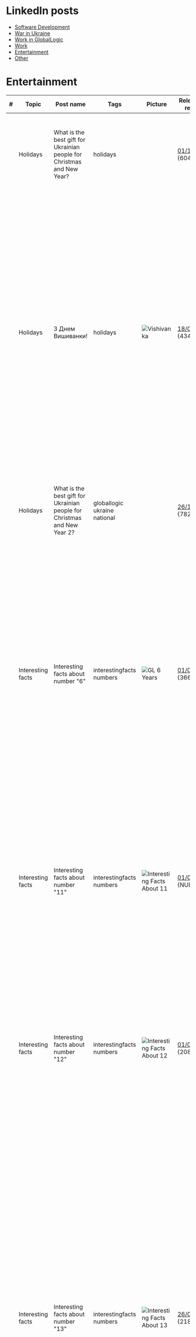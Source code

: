 # LinkedIn posts

- [Software Development](./MyLinkedInPosts_SoftwareDevelopment.md)
- [War in Ukraine](./MyLinkedInPosts_WarInUkraine.md)
- [Work in GlobalLogic](./MyLinkedInPosts_WorkInGL.md)
- [Work](./MyLinkedInPosts_Work.md)
- [Entertainment](./MyLinkedInPosts.md#entertainment)
- [Other](./MyLinkedInPosts.md#other)

# Entertainment

| # | Topic | Post name   | Tags           | Picture     | Release date, reactions |  Post    | Links         |
| - | ------|-------------|----------------|-------------|-------------------------|----------|:-------------:|
| | Holidays | What is the best gift for Ukrainian people for Christmas and New Year? | holidays | | [01/12/2022](https://www.linkedin.com/posts/dimanikulin_armukrainenow-warinukraine-activity-7012374950275637249-Wpcn?utm_source=share&utm_medium=member_desktop) {6049/13/9/0} | - Patriot defense system **8%**, - Atacms **16%**, - pUTINs visit of Kobzon concert **76%**. 173 votes. Any other options I forgot to mention?| |
|  | Holidays | З Днем Вишиванки! | holidays | <img src="./Images/Vishivanka.jpg" alt="Vishivanka" /> | [18/05/2023](https://www.linkedin.com/posts/dimanikulin_globallogic-ukraine-nationalholiday-activity-7064859572955398144-xxKg?utm_source=share&utm_medium=member_desktop) {4342/42/6/0} | Цю футболку-вишиванку я отримав завдяки GlobalLogic та Дню Незалежності України. У 2018 році мені надійшов лист від GlobalLogic з пропозицією обрати спортивний захід з переліку марафонів. Я обрав забіг у Пирогово, який відбувся 24 серпня 2018 року. Там я та ця яскрава футболка-вишиванка поєдналися. Фото було зроблено у офісі. До речі, шорти були блакитні.А у вас є цікаві історії, пов'язані з вишиванками? | |
|  | Holidays | What is the best gift for Ukrainian people for Christmas and New Year 2?| globallogic ukraine national | | [26/12/2022](https://www.linkedin.com/posts/dimanikulin_activity-7145329226500521984-2up9?utm_source=share&utm_medium=member_desktop) {7826/6/5/0} | - Taurus rockets **9%**; - Nuclear weapon **17%**; - pUTINs visit of Kobzon concert **74%**. 151 votes. Any other options I forgot to mention? | |
| | Interesting facts | Interesting facts about number "6" | interestingfacts numbers | <img src="./Images/GL6Years.png" alt="GL 6 Years" /> | [01/04/2023](https://www.linkedin.com/posts/dimanikulin_interestingfacts-numbers-globallogic-activity-7051457743555104769-pDkY?utm_source=share&utm_medium=member_desktop) {3663/15/4/0} | - In many cultures, 6 is considered to be a lucky number; - Six is the smallest perfect number, which means that the sum of its factors (1, 2, and 3) equals 6.; - The average human hand has six bones in each finger, except for the thumb, which has two bones; - I have reached the 6th Anniversary in GlobalLogic recently. Are there other facts? Something else? please share in comments other facts. | |
| | Interesting facts | Interesting facts about number "11" | interestingfacts numbers | <img src="./Images/InterestingFactsAbout11.jpg" alt="Interesting Facts About 11" /> | [01/08/2022](https://www.linkedin.com/posts/dimanikulin_interestingfacts-activity-6967512359246393344-drW-?utm_source=share&utm_medium=member_desktop) {NULL/7/2/0} | - 11 *11 = 121, 11* 111 = 1221, 1111 * 11 = 12221...; - Football team has 11 members; - Eleven is the name of main character in "Stranger Things" TV show; - I have reached 11 K connections now ) Are there other facts? Something else? please share in comments other facts.| |
| | Interesting facts | Interesting facts about number "12" | interestingfacts numbers | <img src="./Images/InterestingFactsAbout12.jpg" alt="Interesting Facts About 12" /> | [01/03/2023](https://www.linkedin.com/posts/dimanikulin_interestingfacts-activity-7031329081606483968-Xg3L?utm_source=share&utm_medium=member_desktop) {2083/3/5/0} | - 12 months in a year; - 12 hours visible on a clock; - 12 is a composite number, an even number, a natural number, and a whole number; - There are 12 stars on the flag of Europe. - Max 12 columns in Bootstrap row. ;) Something else? please share in comments other facts.| |
| | Interesting facts | Interesting facts about number "13" | interestingfacts numbers | <img src="./Images/InterestingFactsAbout13.jpg" alt="Interesting Facts About 13" /> | [26/09/2023](https://www.linkedin.com/posts/dimanikulin_interestingfacts-activity-7112326331484258304-C2fS?utm_source=share&utm_medium=member_desktop) {2189/8/1/0} | Usually, the number 13 is considered unlucky in many cultures. Here are some interesting facts about the number 13: - In some Western cultures, Friday the 13th is considered an especially unlucky day. - In some ancient cultures, this number was considered sacred and associated with the lunar and feminine cycles. It was seen as a symbol of fertility and good fortune. - In mathematics, 13 is considered a prime number, and it has some unique properties - a part of Pythagorean triples and a part of the Fibonacci sequence. - In Italian culture, this number is associated with good fortune. Are there other facts? | |
| | Interesting facts | Interesting facts about number "7" | interestingfacts numbers | <img src="./Images/InterestingFactsAbout7.png" alt="Interesting Facts About 7" /> | [26/03/2024](https://www.linkedin.com/posts/dimanikulin_numbers-interestingfacts-activity-7178308521065648130-rwAl?utm_source=share&utm_medium=member_desktop) {1587/5/3/0} | As you might know the number 7 has a rich history and significance across various cultures and disciplines. Here are 7 interesting facts about the number 7: - Seven is a prime number, meaning it can only be divided by 1 and itself without leaving a remainder. - The fourth prime number, the fourth Fibonacci number, and a Mersenne prime. - In Hinduism and some forms of yoga, there are believed to be seven energy centers in the body called chakras. - Traditionally, the world is divided into seven continents and seven seas. - In Christian theology, the Seven Deadly Sins are a classification of vices that were believed to be particularly detrimental to spiritual progress. - In many cultures, 7 is considered a lucky number. - The Seven Wonders of the Ancient World were a list of remarkable constructions of classical antiquity. Are there other facts? | |
| | Interesting facts | Interesting facts about me | interestingfacts | | [26/03/2024](https://www.linkedin.com/posts/dimanikulin_there-are-a-lot-of-people-in-my-linkedin-activity-7194653260526333953-wBiT?utm_source=share&utm_medium=member_desktop)  {3161/0/1/0} | There are a lot of people in my LinkedIn network who know me well. Let's share four random facts about me and guess which one is not true. Can you also share something interesting about yourself? Which one is not true about me? - I cannot swim well; - They called me Winnie the Pooh; - I dance folk; - I visited Egypt | |
| | Interesting facts | Interesting facts about number "14" | interestingfacts numbers | <img src="./Images/InterestingFactsAbout14.jpg" alt="Interesting Facts About 14" /> | [28/05/2024](https://www.linkedin.com/posts/dimanikulin_interestingfacts-numbers-activity-7201133644424396800-xGQA?utm_source=share&utm_medium=member_desktop)  {1172/2/7/0} | Did you know the facts that highlight the number 14's significance and varied roles across different domains? Here are some interesting facts about the number 14: - The sum of the first three square numbers (1� + 2� + 3� = 1 + 4 + 9 = 14). - Silicon has an atomic number of 14. - The term "fortnight" means 14 nights (or two weeks). - In traditional Judaism, a boy reaches the age of Bar Mitzvah at 13, but the celebration often occurs in the 14th year. - Valentine's Day is celebrated on February 14th. Do you know any other facts? Please share other facts in the comments. | |

# Other

| # | Topic | Post name   | Tags           | Picture     | Release date, reactions |  Post    | Links         |
| - | ------|-------------|----------------|-------------|-------------------------|----------|:-------------:|
| | Fishing | Attempt 0 | fishing staysafe emailsecurity internetsecurity | <img src="./Images/fishing00.jpg" alt="fishing 00" /> <img src="./Images/fishing01.jpg" alt="fishing 01" /> | [01/12/2022](https://www.linkedin.com/posts/dimanikulin_fishing-activity-6993092454992211969-Ucgz?utm_source=share&utm_medium=member_desktop) {NULL/10/0/0} | Dear fishers, thank you! But I will reject your gift ($3.5M) again. And will do it again and again.  | |
| | Fishing | Attempt 1 | fishing staysafe emailsecurity internetsecurity | <img src="./Images/fishing02.jpg" alt="fishing 02" /> | [01/06/2022](https://www.linkedin.com/posts/dimanikulin_fishing-activity-6939455519191404544-mWpp?utm_source=share&utm_medium=member_desktop) {NULL/2/0/0} | This time they did not propose to send a big amount of money to me just for sharing my account info. This time they did not propose a big prize for me just for providing my credit card information. Instead, they used actor name (Peter Pine) to contact them � for me it�s the best fishing attack for now. | |
| | Fishing | Attempt 2 | fishing staysafe emailsecurity internetsecurity | <img src="./Images/fishing03.jpg" alt="fishing 03" /> | [01/05/2022](https://www.linkedin.com/posts/dimanikulin_it-is-so-easy-to-get-really-big-money-now-activity-6935298599983443968-1GRA?utm_source=share&utm_medium=member_desktop) {NULL/23/10/0} | It is so easy to get really big money now. I can receive a payment with amount 10 Million US Dollars. What I need is just to send my address, bank name and address, account name and number, Swift Code etc. However, I need to reject this nice offer because I do not know what to do with such big money. )))  | |
| | Fishing | Attempt 3 | fishing staysafe emailsecurity internetsecurity | <img src="./Images/fishing04.jpg" alt="fishing 04" /> | [01/07/2022](https://www.linkedin.com/posts/dimanikulin_that-is-probably-first-time-when-i-reject-activity-6885883352952438784-CEq-?utm_source=share&utm_medium=member_desktop) {NULL/16/1/0} | That is probably first time when I reject the high-paying job and WFH mode. They sent me an email with a job description. Also they even provided me a password and nice attachment to open so I could start working immediately. Not this time, sorry guys ;-) | |
| | Fishing | Attempt 4 | fishing staysafe emailsecurity internetsecurity | <img src="./Images/fishing05.jpg" alt="fishing 05" /> | [24/04/2023](https://www.linkedin.com/posts/dimanikulin_fishing-activity-7054716495364300801-_-1z?utm_source=share&utm_medium=member_desktop) {2392/8/0/0} | The most boring proposal so far. This time they did not propose big money neither high-paying job with WFH. They just wanted to warn me about disk space. | |
| | Fishing | Sensitive or confidential language | fishing staysafe emailsecurity internetsecurity | <img src="./Images/fishing06.jpg" alt="fishing 06" /> | [06/06/2023](https://www.linkedin.com/posts/dimanikulin_staysafe-fishing-activity-7071738520201027584-TmuQ?utm_source=share&utm_medium=member_desktop) {1694/2/0/0} | It is unfortunately true that some people may use sensitive or confidential language (Confidential! Sensitive Information!) in their messages as a tactic to deceive or manipulate others, and they may not be concerned about the consequences of doing so. If you receive a message that you suspect may be fraudulent or deceptive, it is important to exercise caution and to verify the authenticity of the message before taking any action. This may involve double-checking the source of the message, looking for signs of phishing or other scams, or seeking guidance from a trusted authority or expert. By taking these precautions, you can help protect yourself from potential harm and avoid falling victim to scams or other types of fraud. Stay safe! | |
| | LinkedIn content | Just Joined LinkedIn | LinkedIn Content | <img src="./Images/JustJoinedLinkedIn.jpg" alt="Just Joined LinkedIn" /> | [16/02/2022](https://www.linkedin.com/posts/dimanikulin_%D0%BD%D0%B0%D0%B1%D0%BE%D0%BB%D0%B5%D0%BB%D0%BE-activity-6896460037422686208-xicr?utm_source=share&utm_medium=member_desktop) {132000/1145/377/14} | Наболело... | |
| | LinkedIn content | What do you think about content posted in LinkedIn? | LinkedIn Content | | [08/05/2023](https://www.linkedin.com/posts/dimanikulin_linkedin-content-activity-7061244365477752832-VDm0?utm_source=share&utm_medium=member_desktop) {3836/4/0/0} | About a year ago, I posted a picture about LI content and received a lot of responses. So.. What do you think about content posted in LinkedIn? Please share your opinion in the comments. - Dating  **31%**; - Asking for agreement or disagreement **19%**; - Memes from the 20th century **44%**; - Pet photos **6%**; 16 Votes | |
| | LinkedIn content | Advertising in Ukrainian language | LinkedIn Content | <img src="./Images/AdvertisingInUkrainian.jpg" alt="Advertising in ukrainian language" /> | [14/01/2025](https://www.linkedin.com/posts/dimanikulin_linkedin-advertising-ukrainian-activity-7284854364714782720-o7kw?utm_source=share&utm_medium=member_desktop) {TBD/TBD/TBD/TBD} | Що не так з LinkedIn? Шановна спільнота, до мене прийшло кілька повідомлень із рекламою, і все б нічого, якби не маленька деталь – вони прийшли російською мовою, хоча автора хотіли використати українську, але LinkedIn нібито не дав. Чи може хтось пояснити, чи це проблема LinkedIn? А може, щось автора намудрили? | |

Format is *{Reviews/Likes/Comments/Reposts}*
